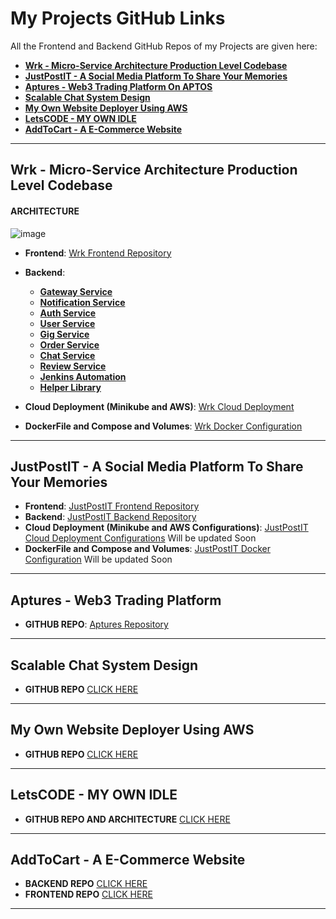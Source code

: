 # My Projects GitHub Links 

All the Frontend and Backend GitHub Repos of my Projects are given here:

- __[Wrk - Micro-Service Architecture Production Level Codebase](#wrk)__
- __[JustPostIT - A Social Media Platform To Share Your Memories](#just)__
- __[Aptures - Web3 Trading Platform On APTOS](#aptures)__
- __[Scalable Chat System Design](#chat)__
- __[My Own Website Deployer Using AWS](#deploy)__
- __[LetsCODE - MY OWN IDLE ](#idle)__
- __[AddToCart - A E-Commerce Website](#cart)__


---

## Wrk - Micro-Service Architecture Production Level Codebase
<a id="wrk"></a> 

#### ARCHITECTURE

![image](https://github.com/AshNewar/ResumeLinks/assets/122523482/4f7dcff5-7fee-4ef0-8cac-a2ef23ec9cb7)

- __Frontend__: [Wrk Frontend Repository](https://github.com/AshNewar/Freelance-Frontend)
- __Backend__:
  - __[Gateway Service](https://github.com/AshNewar/freelance-gateway)__
  - __[Notification Service](https://github.com/AshNewar/freelance-Notification)__
  - __[Auth Service](https://github.com/AshNewar/freelance-auth)__
  - __[User Service](https://github.com/AshNewar/freelance-User)__
  - __[Gig Service](https://github.com/AshNewar/freelance-Gig)__
  - __[Order Service](https://github.com/AshNewar/freelance-Order)__
  - __[Chat Service](https://github.com/AshNewar/freelance-Chat)__
  - __[Review Service](https://github.com/AshNewar/freelance-review)__
  - __[Jenkins Automation](https://github.com/AshNewar/Jenkins-Automation)__
  - __[Helper Library](https://github.com/AshNewar/helper-library)__

- __Cloud Deployment (Minikube and AWS)__: [Wrk Cloud Deployment](https://github.com/AshNewar/Micro-K8)
- __DockerFile and Compose and Volumes__: [Wrk Docker Configuration](https://github.com/AshNewar/Micro-Volume)


---


## JustPostIT - A Social Media Platform To Share Your Memories
<a id="just"></a>

- __Frontend__: [JustPostIT Frontend Repository](https://github.com/AshNewar/Media-Client)
- __Backend__: [JustPostIT Backend Repository](https://github.com/AshNewar/Media-Server)
- __Cloud Deployment (Minikube and AWS Configurations)__: [JustPostIT Cloud Deployment Configurations](https://github.com/AshNewar/justpostit-cloud-deployment) Will be updated Soon
- __DockerFile and Compose and Volumes__: [JustPostIT Docker Configuration](https://github.com/AshNewar/justpostit-docker) Will be updated Soon


---

## Aptures - Web3 Trading Platform
<a id="aptures"></a>

- __GITHUB REPO__: [Aptures Repository](https://github.com/AshNewar/APTURES-INTERIIT-PS)


---


## Scalable Chat System Design
<a id="chat"></a>
- __GITHUB REPO__ [CLICK HERE](https://github.com/AshNewar/ScaleAble-Chat-App)


---


## My Own Website Deployer Using AWS
<a id="deploy"></a>
- __GITHUB REPO__ [CLICK HERE](https://github.com/AshNewar/ScaleAble-Chat-App)


---


## LetsCODE - MY OWN IDLE 
<a id="idle"></a>
- __GITHUB REPO AND ARCHITECTURE__ [CLICK HERE](https://github.com/AshNewar/OwnCodeEditor/tree/main)

---

## AddToCart - A E-Commerce Website
<a id="cart"></a>
- __BACKEND REPO__ [CLICK HERE](https://github.com/AshNewar/ShopIT)
- __FRONTEND REPO__ [CLICK HERE](https://github.com/AshNewar/ShopIiT-Frontend)

---






